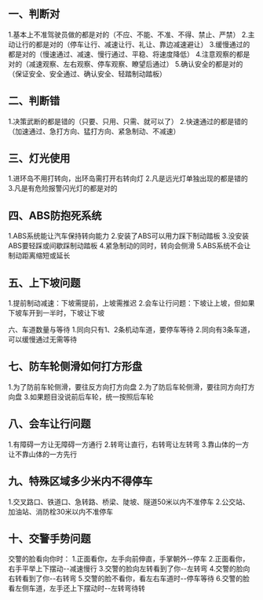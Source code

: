 ## 一、判断对
1.基本上不准驾驶员做的都是对的（不应、不能、不准、不得、禁止、严禁）
2.主动让行的都是对的（停车让行、减速让行、礼让、靠边减速避让）
3.缓慢通过的都是对的（慢速通过、减速、慢行通过、平稳、将速度降低）
4.注意观察的都是对的（减速观察、左右观察、停车观察、瞭望后通过）
5.确认安全的都是对的（保证安全、安全通过、确认安全、轻踏制动踏板）

## 二、判断错
1.决策武断的都是错的（只要、只用、只需、就可以了）
2.快速通过的都是错的（加速通过、急打方向、猛打方向、紧急制动、不减速）

## 三、灯光使用
1.进环岛不用打转向，出环岛需打开右转向灯
2.凡是远光灯单独出现的都是错的
3.凡是有危险报警闪光灯的都是对的

## 四、ABS防抱死系统
1.ABS系统能让汽车保持转向能力
2.安装了ABS可以用力踩下制动踏板
3.没安装ABS要轻踩或间歇踩制动踏板
4.紧急制动的同时，转向会侧滑
5.ABS系统不会让制动距离缩短或延长

## 五、上下坡问题
1.提前制动减速：下坡需提前，上坡需推迟
2.会车让行问题：下坡让上坡，但如果下坡车开到一半时，下坡让下坡

六、车道数量与等待
1.同向只有1、2条机动车道，要停车等待
2.同向有3条车道，可以缓慢通过无需等待

## 七、防车轮侧滑如何打方形盘
1.为了防前车轮侧滑，要往反方向打方向盘
2.为了防后车轮侧滑，要往同方向打方向盘
3.如果题目没说前后车轮，统一按照后车轮

## 八、会车让行问题
1.有障碍一方让无障碍一方通行
2.转弯让直行，右转弯让左转弯
3.靠山体的一方让不靠山体的一方先行

## 九、特殊区域多少米内不得停车
1.交叉路口、铁道口、急转路、桥梁、陡坡、隧道50米以内不准停车
2.公交站、加油站、消防栓30米以内不准停车

## 十、交警手势问题
交警的脸看向你时：
1.正面看你，左手向前伸直，手掌朝外--停车
2.正面看你，右手平举上下摆动--减速慢行
3.交警的脸向左转看到了你--左转弯
4.交警的脸向右转看到了你--右转弯
5.交警的脸不看你，看左右车道时--停车等待
6.交警的脸看左侧车道，左手还上下摆动时--左转弯待转
